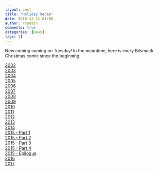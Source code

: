```yaml
---
layout: post
title: "Holiday Recap"
date: 2018-12-21 01:00
author: rcadmin
comments: true
categories: [News]
tags: []
---
```


New coming coming on Tuesday! In the meantime, here is every Bitsmack Christmas comic since the beginning. 

<a href="http://bitsmack.com/comics/2002/12/25/deck-the-halls-with-balls-of-monkeys/">2002</a><br>
<a href="http://bitsmack.com/comics/2003/12/24/twas-the-day/">2003</a><br>
<a href="http://bitsmack.com/comics/2004/12/23/my-favorite-games/">2004</a><br>
<a href="http://bitsmack.com/comics/2005/12/24/its-a-wonderful-bitsmack/">2005</a><br>
<a href="http://bitsmack.com/comics/2006/12/24/a-gamers-carol/">2006</a><br>
<a href="http://bitsmack.com/comics/2007/12/25/k-dog-the-red-nosed-gamer/">2007</a><br>
<a href="http://bitsmack.com/comics/2008/12/25/a-bitsmack-christmas/">2008</a><br>
<a href="http://bitsmack.com/comics/2009/12/25/comic-the-nightmare-before-bitsmack/">2009</a><br>
<a href="http://bitsmack.com/comics/2010/12/25/gift-of-the-bitsmack/">2010</a><br>
<a href="http://bitsmack.com/comics/2011/12/25/comic-the-bitsmack-clause/">2011</a><br>
<a href="http://bitsmack.com/comics/2012/12/25/comic-bitsmack-is-coming-to-your-browser/">2012</a><br>
<a href="http://bitsmack.com/comics/2013/12/25/comic-we-need-a-little-gaming/">2013</a><br>
<a href="http://bitsmack.com/comics/2014/12/25/RC-the-old-man/">2014</a><br>
<a href="http://bitsmack.com/comics/2015/12/21/bitsmacks-frozen-part-1/">2015 - Part 1</a><br>
<a href="http://bitsmack.com/comics/2015/12/22/bitsmacks-frozen-part-2/">2015 - Part 2</a><br>
<a href="http://bitsmack.com/comics/2015/12/23/bitsmacks-frozen-part-3/">2015 - Part 3</a><br>
<a href="http://bitsmack.com/comics/2015/12/25/bitsmacks-frozen-part-4/">2015 - Part 4</a><br>
<a href="http://bitsmack.com/comics/2015/12/26/bitsmacks-frozen-epilogue/">2015 - Epilogue</a><br>
<a href="http://bitsmack.com/comics/2016/12/25/wonderful-gaming-night/">2016</a><br>
<a href="http://bitsmack.com/comics/2017/12/25/last-christmas/">2017</a><br>

